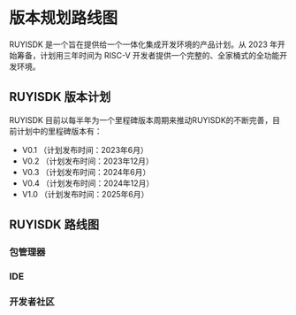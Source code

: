 # 版本规划路线图

RUYISDK 是一个旨在提供给一个一体化集成开发环境的产品计划。从 2023 年开始筹备，计划用三年时间为 RISC-V 开发者提供一个完整的、全家桶式的全功能开发环境。

## RUYISDK 版本计划

RUYISDK 目前以每半年为一个里程碑版本周期来推动RUYISDK的不断完善，目前计划中的里程碑版本有：

* V0.1  （计划发布时间：2023年6月）
* V0.2  （计划发布时间：2023年12月）
* V0.3  （计划发布时间：2024年6月）
* V0.4  （计划发布时间：2024年12月）
* V1.0  （计划发布时间：2025年6月）


## RUYISDK 路线图

### 包管理器

### IDE

### 开发者社区